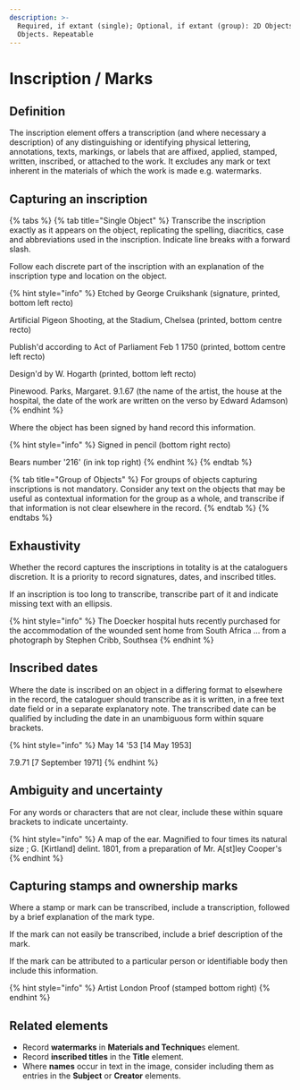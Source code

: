 ```yaml
---
description: >-
  Required, if extant (single); Optional, if extant (group): 2D Objects, 3D
  Objects. Repeatable
---
```


# Inscription / Marks

## Definition

The inscription element offers a transcription \(and where necessary a description\) of any distinguishing or identifying physical lettering, annotations, texts, markings, or labels that are affixed, applied, stamped, written, inscribed, or attached to the work. It excludes any mark or text inherent in the materials of which the work is made e.g. watermarks.

## Capturing an inscription

{% tabs %}
{% tab title="Single Object" %}
Transcribe the inscription exactly as it appears on the object, replicating the spelling, diacritics, case and abbreviations used in the inscription. Indicate line breaks with a forward slash.

Follow each discrete part of the inscription with an explanation of the inscription type and location on the object.

{% hint style="info" %}
Etched by George Cruikshank \(signature, printed, bottom left recto\)

Artificial Pigeon Shooting, at the Stadium, Chelsea \(printed, bottom centre recto\)

Publish'd according to Act of Parliament Feb 1 1750 \(printed, bottom centre left recto\)

Design'd by W. Hogarth \(printed, bottom left recto\) 

Pinewood. Parks, Margaret. 9.1.67 \(the name of the artist, the house at the hospital, the date of the work are written on the verso by Edward Adamson\)
{% endhint %}

Where the object has been signed by hand record this information. 

{% hint style="info" %}
Signed in pencil \(bottom right recto\)

Bears number '216' \(in ink top right\)
{% endhint %}
{% endtab %}

{% tab title="Group of Objects" %}
For groups of objects capturing inscriptions is not mandatory. Consider any text on the objects that may be useful as contextual information for the group as a whole, and transcribe if that information is not clear elsewhere in the record. 
{% endtab %}
{% endtabs %}

## Exhaustivity

Whether the record captures the inscriptions in totality is at the cataloguers discretion. It is a priority to record signatures, dates, and inscribed titles.

If an inscription is too long to transcribe, transcribe part of it and indicate missing text with an ellipsis.

{% hint style="info" %}
The Doecker hospital huts recently purchased for the accommodation of the wounded sent home from South Africa ... from a photograph by Stephen Cribb, Southsea
{% endhint %}

## Inscribed dates

Where the date is inscribed on an object in a differing format to elsewhere in the record, the cataloguer should transcribe as it is written, in a free text date field or in a separate explanatory note. The transcribed date can be qualified by including the date in an unambiguous form within square brackets.

{% hint style="info" %}
May 14 '53 \[14 May 1953\]

7.9.71 \[7 September 1971\]
{% endhint %}

## Ambiguity and uncertainty

For any words or characters that are not clear, include these within square brackets to indicate uncertainty.

{% hint style="info" %}
A map of the ear. Magnified to four times its natural size ; G. \[Kirtland\] delint. 1801, from a preparation of Mr. A\[st\]ley Cooper's
{% endhint %}

## Capturing stamps and ownership marks

Where a stamp or mark can be transcribed, include a transcription, followed by a brief explanation of the mark type.

If the mark can not easily be transcribed, include a brief description of the mark.

If the mark can be attributed to a particular person or identifiable body then include this information. 

{% hint style="info" %}
Artist London Proof \(stamped bottom right\)
{% endhint %}

## Related elements

* Record **watermarks** in **Materials and Technique**s element.
* Record **inscribed titles** in the **Title** element. 
* Where **names** occur in text in the image, consider including them as entries in the **Subject** or **Creator** elements.  

